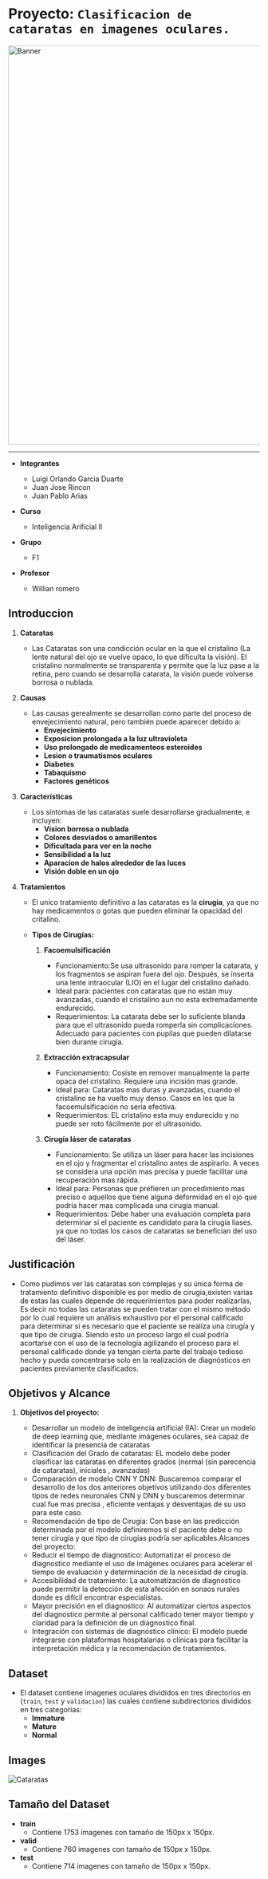 
# Proyecto: `Clasificacion de cataratas en imagenes oculares.`

<img src="/Images/banner.png" alt="Banner" width="800" height="800">

<hr>

* **Integrantes**
    * Luigi Orlando Garcia Duarte
    * Juan Jose Rincon
    * Juan Pablo Arias

* **Curso**
    * Inteligencia Arificial II

* **Grupo**
    * F1

* **Profesor**
    * Willian romero


## Introduccion

1. **Cataratas**

    * Las Cataratas son una condicción ocular en la que el cristalino (La lente natural del ojo se vuelve opaco, lo que dificulta la visión). El cristalino normalmente se transparenta y permite que la luz pase a la retina, pero cuando se desarrolla catarata, la visión puede volverse borrosa o nublada.

2. **Causas**
    * Las causas gerealmente se desarrollan como parte del proceso de envejecimiento natural, pero también puede aparecer debido a:
        * **Envejecimiento**
        * **Exposicion prolongada a la luz ultravioleta**
        * **Uso prolongado de medicamenteos esteroides**
        * **Lesion o traumatismos oculares**
        * **Diabetes**
        * **Tabaquismo**
        * **Factores genéticos**
    
3. **Características**
    * Los síntomas de las cataratas suele desarrollarse gradualmente, e incluyen:
        * **Vision borrosa o nublada**
        * **Colores desviados o amarillentos**
        * **Dificultada para ver en la noche**
        * **Sensibilidad a la luz**
        * **Aparacíon de halos alrededor de las luces**
        * **Visión doble en un ojo**

4. **Tratamientos**
    * El unico tratamiento definitivo a las cataratas es la **cirugia**, ya que no hay medicamentos o gotas que pueden eliminar la opacidad del critalino.
    * **Tipos de Cirugías:**

        1. **Facoemulsificación**

            * Funcionamiento:Se usa ultrasonido para romper la catarata, y los fragmentos se aspiran fuera del ojo. Después, se inserta una lente intraocular (LIO) en el lugar del cristalino dañado.
            * Ideal para: pacientes con cataratas que no están muy avanzadas, cuando el cristalino aun no esta extremadamente endurecido.
            * Requerimientos: La catarata debe ser lo suficiente blanda para que el ultrasonido pueda romperla sin complicaciones. Adecuado para pacientes con pupilas que pueden dilatarse bien durante cirugía.

        2. **Extracción extracapsular**

            * Funcionamiento: Cosiste en remover manualmente la parte opaca del cristalino. Requiere una incisión mas grande.
            * Ideal para: Cataratas mas duras y avanzadas, cuando el cristalino se ha vuelto muy denso. Casos en los que la facoemulsificación no seria efectiva.
            * Requerimientos: EL cristalino esta muy endurecido y no puede ser roto fácilmente por el ultrasonido.

        3. **Cirugía láser de cataratas**
            
            * Funcionamiento: Se utiliza un láser para hacer las incisiones en el ojo y fragmentar el cristalino antes de aspirarlo. A veces se considera una opción mas precisa y puede facilitar una recuperación mas rápida.
            * Ideal para: Personas que prefieren un procedimiento mas preciso o aquellos que tiene alguna deformidad en el ojo que podría hacer mas complicada una cirugía manual.
            * Requerimientos: Debe haber una evaluación completa para determinar si el paciente es candidato para la cirugía liases. ya que no todas los casos de cataratas se benefician del uso del láser.


## Justificación

* Como pudimos ver las cataratas son complejas y su única forma de tratamiento definitivo disponible es por medio de cirugía,existen varias de estas las cuales depende de requerimientos para poder realizarlas, Es decir no todas las cataratas se pueden tratar con el mismo método por lo cual requiere un análisis exhaustivo por el personal calificado para determinar si es necesario que el paciente se realiza una cirugía y que tipo de cirugía. Siendo esto un proceso largo el cual podría acortarse con el uso de la tecnología agilizando el proceso para el personal calificado donde ya tengan cierta parte del trabajo tedioso hecho y pueda concentrarse solo en la realización de diagnósticos en pacientes previamente clasificados.


## Objetivos y Alcance

1. **Objetivos del proyecto:**

    * Desarrollar un modelo de inteligencia artificial (IA): Crear un modelo de deep learning que, mediante imágenes oculares, sea capaz de identificar la presencia de cataratas
    * Clasificación del Grado de cataratas: EL modelo debe poder clasificar las cataratas en diferentes grados (normal (sin parecencia de cataratas), iniciales , avanzadas)
    * Comparación de modelo CNN Y DNN: Buscaremos comparar el desarrollo de los dos anteriores objetivos utilizando dos diferentes tipos de redes neuronales CNN y DNN y buscaremos determinar cual fue mas precisa , eficiente ventajas y desventajas de su uso para este caso.
    * Recomendación de tipo de Cirugía: Con base en las predicción determinada por el modelo definiremos si el paciente debe o no tener cirugía y que tipo de cirugías podría ser aplicables.Alcances del proyecto:
    * Reducir el tiempo de diagnostico: Automatizar el proceso de diagnostico mediante el uso de imágenes oculares para acelerar el tiempo de evaluación y determinación de la necesidad de cirugía.
    * Accesibilidad de tratamiento: La automatización de diagnostico puede permitir la detección de esta afección en sonaos rurales donde es difícil encontrar especialistas.
    * Mayor precisión en el diagnostico: Al automatizar ciertos aspectos del diagnostico permite al personal calificado tener mayor tiempo y claridad para la definición de un diagnostico final.
    * Integración con sistemas de diagnóstico clínico: El modelo puede integrarse con plataformas hospitalarias o clínicas para facilitar la interpretación médica y la recomendación de tratamientos.


## Dataset

*  El dataset contiene imagenes oculares divididos en tres directorios en (`train`, `test` y `validacion`) las cuales contiene subdirectorios divididos en tres categorias:
    * **Immature** 
    * **Mature**
    * **Normal**

## Images

![Cataratas](Images/Cataratas.png)


## Tamaño del Dataset

* **train**
    * Contiene 1753 imagenes con tamaño de 150px x 150px.
* **valid**
    * Contiene 760 imagenes con tamaño de 150px x 150px.
* **test**
    * Contiene 714 imagenes con tamaño de 150px x 150px.


